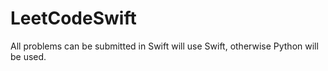# LeetCodeSwift

All problems can be submitted in Swift will use Swift, otherwise Python will be used.
